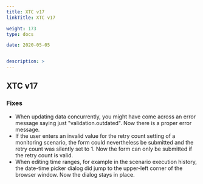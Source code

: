 ```yaml
---
title: XTC v17
linkTitle: XTC v17

weight: 173
type: docs

date: 2020-05-05


description: >
---
```


## XTC v17

### Fixes
- When updating data concurrently, you might have come across an error message saying just "validation.outdated". Now there is a proper error message.
- If the user enters an invalid value for the retry count setting of a monitoring scenario, the form could nevertheless be submitted and the retry count was silently set to 1. Now the form can only be submitted if the retry count is valid.
- When editing time ranges, for example in the scenario execution history, the date-time picker dialog did jump to the upper-left corner of the browser window. Now the dialog stays in place.
